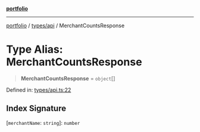 [**portfolio**](../../../README.md)

***

[portfolio](../../../modules.md) / [types/api](../README.md) / MerchantCountsResponse

# Type Alias: MerchantCountsResponse

> **MerchantCountsResponse** = `object`[]

Defined in: [types/api.ts:22](https://github.com/tnorlund/Portfolio/blob/74d7ee6d27d7124b2fe10464bcc53775b68441cf/portfolio/types/api.ts#L22)

## Index Signature

\[`merchantName`: `string`\]: `number`
